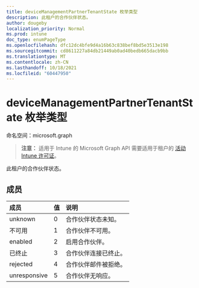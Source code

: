 ```yaml
---
title: deviceManagementPartnerTenantState 枚举类型
description: 此租户的合作伙伴状态。
author: dougeby
localization_priority: Normal
ms.prod: intune
doc_type: enumPageType
ms.openlocfilehash: dfc12dc4bfe9d4a16b63c838bef8bd5e3513e198
ms.sourcegitcommit: cd8611227a84db21449ab0ad40bedb665dacb9bb
ms.translationtype: MT
ms.contentlocale: zh-CN
ms.lasthandoff: 10/18/2021
ms.locfileid: "60447950"
---
```

# <a name="devicemanagementpartnertenantstate-enum-type"></a>deviceManagementPartnerTenantState 枚举类型

命名空间：microsoft.graph

> **注意：** 适用于 Intune 的 Microsoft Graph API 需要适用于租户的 [活动 Intune 许可证](https://go.microsoft.com/fwlink/?linkid=839381)。

此租户的合作伙伴状态。

## <a name="members"></a>成员
|成员|值|说明|
|:---|:---|:---|
|unknown|0|合作伙伴状态未知。|
|不可用|1|合作伙伴不可用。|
|enabled|2|启用合作伙伴。|
|已终止|3|合作伙伴连接已终止。|
|rejected|4 |合作伙伴邮件被拒绝。|
|unresponsive|5|合作伙伴无响应。|



